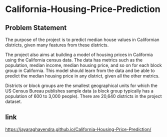 # California-Housing-Price-Prediction

## Problem Statement

The purpose of the project is to predict median house values in Californian districts, given many features from these districts.

The project also aims at building a model of housing prices in California using the California census data. The data has metrics such as the population, median income, median housing price, and so on for each block group in California. This model should learn from the data and be able to predict the median housing price in any district, given all the other metrics.

Districts or block groups are the smallest geographical units for which the US Census Bureau publishes sample data (a block group typically has a population of 600 to 3,000 people). There are 20,640 districts in the project dataset.

## link
https://jayaraghavendra.github.io/California-Housing-Price-Prediction/
